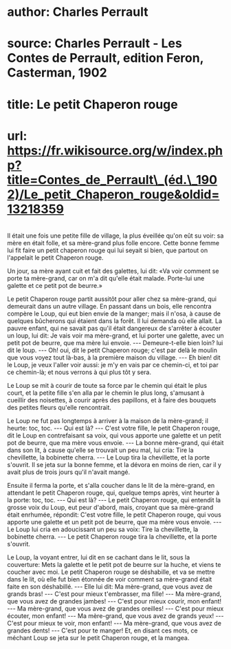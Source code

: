 # author: Charles Perrault
# source: Charles Perrault - Les Contes de Perrault, edition Feron, Casterman, 1902
# title: Le petit Chaperon rouge
# url: https://fr.wikisource.org/w/index.php?title=Contes_de_Perrault\_(éd.\_1902)/Le_petit_Chaperon_rouge&oldid=13218359

\
Il était une fois une petite fille de village, la plus éveillée qu'on
eût su voir: sa mère en était folle, et sa mère-grand plus folle
encore. Cette bonne femme lui fit faire un petit chaperon rouge qui lui
seyait si bien, que partout on l'appelait le petit Chaperon rouge.

Un jour, sa mère ayant cuit et fait des galettes, lui dit: «Va voir
comment se porte ta mère-grand, car on m'a dit qu'elle était malade.
Porte-lui une galette et ce petit pot de beurre.»

Le petit Chaperon rouge partit aussitôt pour aller chez sa mère-grand,
qui demeurait dans un autre village. En passant dans un bois, elle
rencontra compère le Loup, qui eut bien envie de la manger; mais il
n'osa, à cause de quelques bûcherons qui étaient dans la forêt. Il lui
demanda où elle allait. La pauvre enfant, qui ne savait pas qu'il était
dangereux de s'arrêter à écouter un loup, lui dit: Je vais voir ma
mère-grand, et lui porter une galette, avec un petit pot de beurre, que
ma mère lui envoie. --- Demeure-t-elle bien loin? lui dit le loup. ---
Oh! oui, dit le petit Chaperon rouge; c'est par delà le moulin que
vous voyez tout là-bas, à la première maison du village. --- Eh bien!
dit le Loup, je veux l'aller voir aussi: je m'y en vais par ce
chemin-ci, et toi par ce chemin-là; et nous verrons à qui plus tôt y
sera.

Le Loup se mit à courir de toute sa force par le chemin qui était le
plus court, et la petite fille s'en alla par le chemin le plus long,
s'amusant à cueillir des noisettes, à courir après  des
papillons, et à faire des bouquets des petites fleurs qu'elle
rencontrait.

Le Loup ne fut pas longtemps à arriver à la maison de la mère-grand; il
heurte: toc, toc. --- Qui est là? --- C'est votre fille, le petit
Chaperon rouge, dit le Loup en contrefaisant sa voix, qui vous apporte
une galette et un petit pot de beurre, que ma mère vous envoie. --- La
bonne mère-grand, qui était dans son lit, à cause qu'elle se trouvait un
peu mal, lui cria: Tire la chevillette, la bobinette cherra. --- Le
Loup tira la chevillette, et la porte s'ouvrit. Il se jeta sur la bonne
femme, et la dévora en moins de rien, car il y avait plus de trois jours
qu'il n'avait mangé.

Ensuite il ferma la porte, et s'alla coucher dans le lit de la
mère-grand, en attendant le petit Chaperon rouge, qui, quelque temps
après, vint heurter à la porte: toc, toc. --- Qui est là? --- Le petit
Chaperon rouge, qui entendit la grosse voix du Loup, eut peur d'abord,
mais, croyant que sa mère-grand était enrhumée, répondit: C'est votre
fille, le petit Chaperon rouge, qui vous apporte une galette et un petit
pot de beurre, que ma mère vous envoie. --- Le Loup lui cria en
adoucissant un peu sa voix: Tire la chevillette, la bobinette cherra.
--- Le petit Chaperon rouge tira la chevillette, et la porte s'ouvrit.

Le Loup, la voyant entrer, lui dit en se cachant dans le lit, sous la
couverture: Mets la galette et le petit pot de beurre sur la huche, et
viens te coucher avec moi. Le petit Chaperon rouge se déshabille, et va
se mettre dans le lit, où elle fut bien étonnée de voir comment sa
mère-grand était faite en son déshabillé. --- Elle lui dit: Ma
mère-grand, que vous avez de grands bras! --- C'est pour mieux
t'embrasser, ma fille! --- Ma mère-grand, que vous avez de grandes
jambes! --- C'est pour mieux courir, mon enfant! --- Ma mère-grand,
que vous avez de grandes oreilles! --- C'est pour mieux écouter, mon
enfant! --- Ma mère-grand, que vous avez de grands yeux! --- C'est
pour mieux te voir, mon enfant! --- Ma mère-grand, que vous avez de
grandes dents! --- C'est pour te manger! Et, en disant ces mots, ce
méchant Loup se jeta sur le petit Chaperon rouge, et la mangea.

